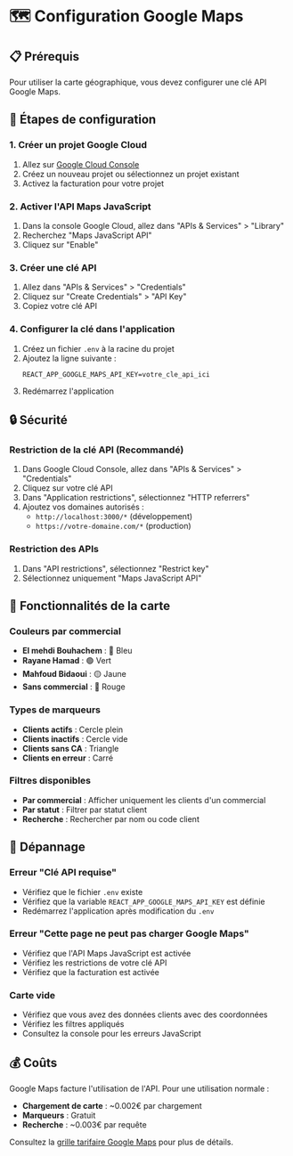 # 🗺️ Configuration Google Maps

## 📋 Prérequis

Pour utiliser la carte géographique, vous devez configurer une clé API Google Maps.

## 🚀 Étapes de configuration

### 1. Créer un projet Google Cloud
1. Allez sur [Google Cloud Console](https://console.cloud.google.com/)
2. Créez un nouveau projet ou sélectionnez un projet existant
3. Activez la facturation pour votre projet

### 2. Activer l'API Maps JavaScript
1. Dans la console Google Cloud, allez dans "APIs & Services" > "Library"
2. Recherchez "Maps JavaScript API"
3. Cliquez sur "Enable"

### 3. Créer une clé API
1. Allez dans "APIs & Services" > "Credentials"
2. Cliquez sur "Create Credentials" > "API Key"
3. Copiez votre clé API

### 4. Configurer la clé dans l'application
1. Créez un fichier `.env` à la racine du projet
2. Ajoutez la ligne suivante :
   ```
   REACT_APP_GOOGLE_MAPS_API_KEY=votre_cle_api_ici
   ```
3. Redémarrez l'application

## 🔒 Sécurité

### Restriction de la clé API (Recommandé)
1. Dans Google Cloud Console, allez dans "APIs & Services" > "Credentials"
2. Cliquez sur votre clé API
3. Dans "Application restrictions", sélectionnez "HTTP referrers"
4. Ajoutez vos domaines autorisés :
   - `http://localhost:3000/*` (développement)
   - `https://votre-domaine.com/*` (production)

### Restriction des APIs
1. Dans "API restrictions", sélectionnez "Restrict key"
2. Sélectionnez uniquement "Maps JavaScript API"

## 🎨 Fonctionnalités de la carte

### Couleurs par commercial
- **El mehdi Bouhachem** : 🔵 Bleu
- **Rayane Hamad** : 🟢 Vert
- **Mahfoud Bidaoui** : 🟡 Jaune
- **Sans commercial** : 🔴 Rouge

### Types de marqueurs
- **Clients actifs** : Cercle plein
- **Clients inactifs** : Cercle vide
- **Clients sans CA** : Triangle
- **Clients en erreur** : Carré

### Filtres disponibles
- **Par commercial** : Afficher uniquement les clients d'un commercial
- **Par statut** : Filtrer par statut client
- **Recherche** : Rechercher par nom ou code client

## 🐛 Dépannage

### Erreur "Clé API requise"
- Vérifiez que le fichier `.env` existe
- Vérifiez que la variable `REACT_APP_GOOGLE_MAPS_API_KEY` est définie
- Redémarrez l'application après modification du `.env`

### Erreur "Cette page ne peut pas charger Google Maps"
- Vérifiez que l'API Maps JavaScript est activée
- Vérifiez les restrictions de votre clé API
- Vérifiez que la facturation est activée

### Carte vide
- Vérifiez que vous avez des données clients avec des coordonnées
- Vérifiez les filtres appliqués
- Consultez la console pour les erreurs JavaScript

## 💰 Coûts

Google Maps facture l'utilisation de l'API. Pour une utilisation normale :
- **Chargement de carte** : ~0.002€ par chargement
- **Marqueurs** : Gratuit
- **Recherche** : ~0.003€ par requête

Consultez la [grille tarifaire Google Maps](https://cloud.google.com/maps-platform/pricing) pour plus de détails.
